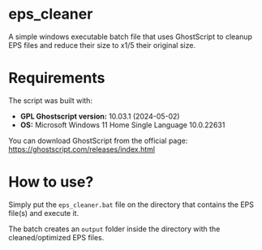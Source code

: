 # eps_cleaner
A simple windows executable batch file that uses GhostScript to cleanup EPS files and reduce their size to x1/5 their original size.

# Requirements
The script was built with:
- **GPL Ghostscript version:** 10.03.1 (2024-05-02)
- **OS:** Microsoft Windows 11 Home Single Language 10.0.22631

You can download GhostScript from the official page: https://ghostscript.com/releases/index.html

# How to use?
Simply put the ```eps_cleaner.bat``` file on the directory that contains the EPS file(s) and execute it.

The batch creates an ```output``` folder inside the directory with the cleaned/optimized EPS files.